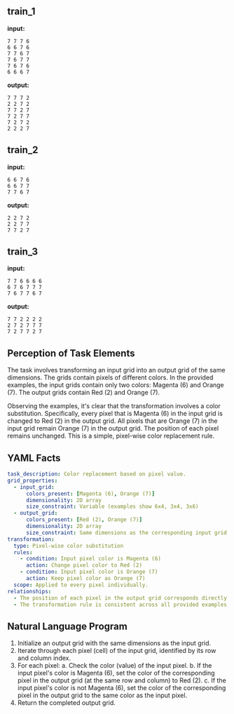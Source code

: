 
## train_1

**input:**
```
7 7 7 6
6 6 7 6
7 7 6 7
7 6 7 7
7 6 7 6
6 6 6 7
```


**output:**
```
7 7 7 2
2 2 7 2
7 7 2 7
7 2 7 7
7 2 7 2
2 2 2 7
```


## train_2

**input:**
```
6 6 7 6
6 6 7 7
7 7 6 7
```


**output:**
```
2 2 7 2
2 2 7 7
7 7 2 7
```


## train_3

**input:**
```
7 7 6 6 6 6
6 7 6 7 7 7
7 6 7 7 6 7
```


**output:**
```
7 7 2 2 2 2
2 7 2 7 7 7
7 2 7 7 2 7
```

## Perception of Task Elements

The task involves transforming an input grid into an output grid of the same dimensions. The grids contain pixels of different colors. In the provided examples, the input grids contain only two colors: Magenta (6) and Orange (7). The output grids contain Red (2) and Orange (7).

Observing the examples, it's clear that the transformation involves a color substitution. Specifically, every pixel that is Magenta (6) in the input grid is changed to Red (2) in the output grid. All pixels that are Orange (7) in the input grid remain Orange (7) in the output grid. The position of each pixel remains unchanged. This is a simple, pixel-wise color replacement rule.

## YAML Facts


```yaml
task_description: Color replacement based on pixel value.
grid_properties:
  - input_grid:
      colors_present: [Magenta (6), Orange (7)]
      dimensionality: 2D array
      size_constraint: Variable (examples show 6x4, 3x4, 3x6)
  - output_grid:
      colors_present: [Red (2), Orange (7)]
      dimensionality: 2D array
      size_constraint: Same dimensions as the corresponding input grid
transformation:
  type: Pixel-wise color substitution
  rules:
    - condition: Input pixel color is Magenta (6)
      action: Change pixel color to Red (2)
    - condition: Input pixel color is Orange (7)
      action: Keep pixel color as Orange (7)
  scope: Applied to every pixel individually.
relationships:
  - The position of each pixel in the output grid corresponds directly to its position in the input grid.
  - The transformation rule is consistent across all provided examples.
```


## Natural Language Program

1.  Initialize an output grid with the same dimensions as the input grid.
2.  Iterate through each pixel (cell) of the input grid, identified by its row and column index.
3.  For each pixel:
    a.  Check the color (value) of the input pixel.
    b.  If the input pixel's color is Magenta (6), set the color of the corresponding pixel in the output grid (at the same row and column) to Red (2).
    c.  If the input pixel's color is not Magenta (6), set the color of the corresponding pixel in the output grid to the same color as the input pixel.
4.  Return the completed output grid.

